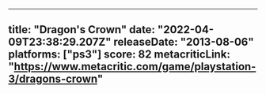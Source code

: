 
---
title: "Dragon's Crown"
date: "2022-04-09T23:38:29.207Z"
releaseDate: "2013-08-06"
platforms: ["ps3"]
score: 82
metacriticLink: "https://www.metacritic.com/game/playstation-3/dragons-crown"
---
